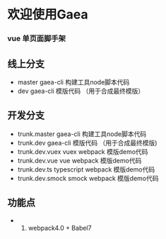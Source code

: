 # 欢迎使用Gaea
### vue 单页面脚手架
## 线上分支
 - master  gaea-cli 构建工具node脚本代码
 - dev     gaea-cli 模版代码 （用于合成最终模版）

## 开发分支
- trunk.master    gaea-cli 构建工具node脚本代码
- trunk.dev       gaea-cli 模版代码 （用于合成最终模版)
- trunk.dev.vuex  vuex webpack 模版demo代码
- trunk.dev.vue   vue webpack 模版demo代码
- trunk.dev.ts    typescript webpack 模版demo代码
- trunk.dev.smock  smock  webpack 模版demo代码


## 功能点
- 1. webpack4.0 + Babel7



